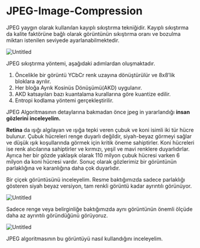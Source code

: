 # JPEG-Image-Compression
JPEG yaygın olarak kullanılan kayıplı sıkıştırma tekniğidir. Kayıplı sıkıştırma da kalite faktörüne bağlı olarak görüntünün sıkıştırma oranı ve bozulma miktarı istenilen seviyede ayarlanabilmektedir. 

![Untitled](https://s3-us-west-2.amazonaws.com/secure.notion-static.com/cc74ea4f-063c-4e95-a1bd-0e27dcf69495/Untitled.png)

JPEG sıkıştırma yöntemi, aşağıdaki adımlardan oluşmaktadır.

1. Öncelikle bir görüntü YCbCr renk uzayına dönüştürülür ve 8x8’lik bloklara ayrılır.
2. Her bloğa Ayrık Kosinüs Dönüşümü(AKD) uygulanır.
3. AKD katsayıları bazı kuantalama kurallarına göre kuantize edilir.
4. Entropi kodlama yöntemi gerçekleştirilir.

JPEG Algoritmasının detaylarına bakmadan önce jpeg in yararlandığı **insan gözlerini inceleyelim.**

**Retina** da ışığı algılayan ve ışığa tepki veren çubuk ve koni isimli iki tür hücre bulunur. Çubuk hücreleri renge duyarlı değildir, siyah-beyaz görmeyi sağlar ve düşük ışık koşullarında görmek için kritik öneme sahiptirler. Koni hücreleri ise renk alıcılarına sahiptirler ve kırmızı, yeşil ve mavi renklere duyarlıdırlar. Ayrıca her bir gözde yaklaşık olarak 110 milyon çubuk hücresi varken 6 milyon da koni hücresi vardır. Sonuç olarak gözlerimiz bir görüntünün parlaklığına ve karanlığına daha çok duyarlıdır.

Bir çiçek görüntüsünü inceleyelim. Resme baktığımızda sadece parlaklığı gösteren siyah beyaz versiyon, tam renkli görüntü kadar ayrıntılı görünüyor.

![Untitled](https://s3-us-west-2.amazonaws.com/secure.notion-static.com/032ccbf2-06eb-4ade-9541-09ac7877b5e1/Untitled.png)

Sadece renge veya belirginliğe baktığımızda aynı görüntünün önemli ölçüde daha az ayrıntılı göründüğünü görüyoruz.

![Untitled](https://s3-us-west-2.amazonaws.com/secure.notion-static.com/617ea3fe-06fa-474d-aa5a-c21d24cc085d/Untitled.png)

JPEG algoritmasının bu görüntüyü nasıl kullandığını inceleyelim.

